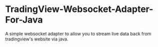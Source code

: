 # TradingView-Websocket-Adapter-For-Java
A simple websocket adapter to allow you to stream live data back from tradingview's website via java.
